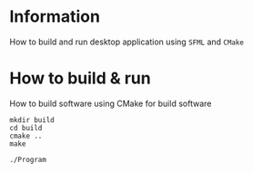 # Information
How to build and run desktop application using `SFML` and `CMake`

# How to build & run
How to build software using CMake for build software
```
mkdir build
cd build
cmake ..
make

./Program
```
